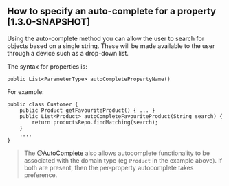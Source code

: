 How to specify an auto-complete for a property [1.3.0-SNAPSHOT]
-------------------------------------------------------

Using the auto-complete method you can allow the user to search for objects based on a single string.  These will be made available to the user through a device such as a drop-down list.

The syntax for properties is:

    public List<ParameterType> autoCompletePropertyName()

For example:

    public class Customer {
        public Product getFavouriteProduct() { ... }
        public List<Product> autoCompleteFavouriteProduct(String search) {
            return productsRepo.findMatching(search);
        }
        ....
    }

> The [@AutoComplete](../reference/recognized-annotations/AutoComplete.html) also allows autocomplete functionality to be associated with the domain type (eg `Product` in the example above).  If both are present, then the per-property autocomplete takes preference.

 